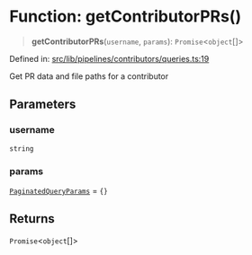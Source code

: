 # Function: getContributorPRs()

> **getContributorPRs**(`username`, `params`): `Promise`\<`object`[]\>

Defined in: [src/lib/pipelines/contributors/queries.ts:19](https://github.com/elizaOS/elizaos.github.io/blob/4810f50019028b92f4f2a0ac31323fd787c7f288/src/lib/pipelines/contributors/queries.ts#L19)

Get PR data and file paths for a contributor

## Parameters

### username

`string`

### params

[`PaginatedQueryParams`](../../../queryHelpers/interfaces/PaginatedQueryParams.md) = `{}`

## Returns

`Promise`\<`object`[]\>
